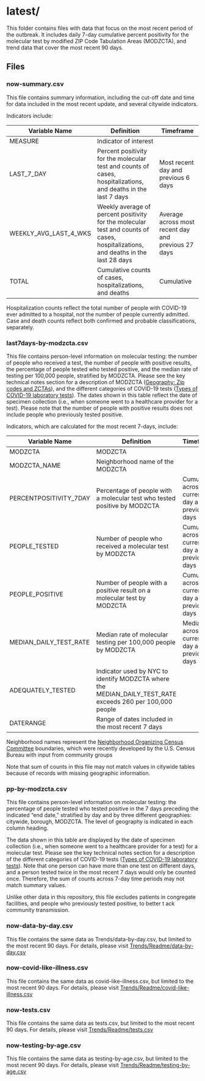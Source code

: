 # latest/ 

This folder contains files with data that focus on the most recent period of the outbreak. It includes daily 7-day cumulative percent positivity for the molecular test by modified ZIP Code Tabulation Areas (MODZCTA), and trend data that cover the most recent 90 days.

## Files 

### now-summary.csv   

This file contains summary information, including the cut-off date and time for data included in the most recent update, and several citywide indicators.     

Indicators include: 

| Variable Name | Definition | Timeframe | 
|-----------------------|----------------------------------------------------------------------------------------------------------------------|-----------------------------------------------------|
| MEASURE | Indicator of interest | |         
| LAST_7_DAY | Percent positivity for the molecular test and counts of cases, hospitalizations, and deaths in the last 7 days | Most recent day and previous 6 days |   
| WEEKLY_AVG_LAST_4_WKS | Weekly average of percent positivity for the molecular test and counts of cases, hospitalizations, and deaths in the last 28 days | Average across most recent day and previous 27 days | 
| TOTAL | Cumulative counts of cases, hospitalizations, and deaths | Cumulative |   

Hospitalization counts reflect the total number of people with COVID-19 ever admitted to a hospital, not the number of people currently admitted. Case and death counts reflect both confirmed and probable classifications, separately. 

### last7days-by-modzcta.csv

This file contains person-level information on molecular testing: the number of people who received a test, the number of people with positive results, the percentage of people tested who tested positive, and the median rate of testing per 100,000 people, stratified by MODZCTA. Please see the key technical notes section for a description of MODZCTA ([Geography: Zip codes and ZCTAs](https://github.com/nychealth/coronavirus-data#geography-zip-codes-and-zctas)), and the different categories of COVID-19 tests ([Types of COVID-19 laboratory tests](https://github.com/nychealth/coronavirus-data#laboratory-testing)). The dates shown in this table reflect the date of specimen collection (i.e., when someone went to a healthcare provider for a test). Please note that the number of people with positive results does not include people who previously tested positive.

Indicators, which are calculated for the most recent 7-days, include:

| Variable Name | Definition | Timeframe  | 
|-------------------------|------------------------------------------------------------------------------------|----------------------------------------------------| 
| MODZCTA | MODZCTA | |          
| MODZCTA_NAME | Neighborhood name of the MODZCTA | |    
| PERCENTPOSITIVITY_7DAY | Percentage of people with a molecular test who tested positive by MODZCTA | Cumulative across current day and 6 previous days |
| PEOPLE_TESTED | Number of people who received a molecular test by MODZCTA | Cumulative across current day and 6 previous days | 
| PEOPLE_POSITIVE | Number of people with a positive result on a molecular test by MODZCTA | Cumulative across current day and 6 previous days | 
| MEDIAN_DAILY_TEST_RATE | Median rate of molecular testing per 100,000 people by MODZCTA | Median across current day and 6 previous days | 
| ADEQUATELY_TESTED | Indicator used by NYC to identify MODZCTA where the MEDIAN_DAILY_TEST_RATE exceeds 260 per 100,000 people | | 
| DATERANGE | Range of dates included in the most recent 7 days | | 

Neighborhood names represent the [Neighborhood Organizing Census Committee](https://www1.nyc.gov/site/census/index.page) boundaries, which were recently developed by the U.S. Census Bureau with input from community groups

Note that sum of counts in this file may not match values in citywide tables because of records with missing geographic information.

### pp-by-modzcta.csv 

This file contains person-level information on molecular testing: the percentage of people tested who tested positive in the 7 days preceding the indicated “end date,” stratified by day and by three different geographies: citywide, borough, MODZCTA. The level of geography is indicated in each column heading.

The data shown in this table are displayed by the date of specimen collection (i.e., when someone went to a healthcare provider for a test) for a molecular test. Please see the key technical notes section for a description of the different categories of COVID-19 tests ([Types of COVID-19 laboratory tests](https://github.com/nychealth/coronavirus-data#laboratory-testing)). Note that one person can have more than one test on different days, and a person tested twice in the most recent 7 days would only be counted once. Therefore, the sum of counts across 7-day time periods may not match summary values.

Unlike other data in this repository, this file excludes patients in congregate facilities, and people who previously tested positive, to better t ack community transmission. 

### now-data-by-day.csv 

This file contains the same data as Trends/data-by-day.csv, but limited to the most recent 90 days. For details, please visit [Trends/Readme/data-by-day.csv](https://github.com/nychealth/coronavirus-data/tree/master/trends#data-by-daycsv) 
 
### now-covid-like-illness.csv 

This file contains the same data as covid-like-illness.csv, but limited to the most recent 90 days. For details, please visit [Trends/Readme/covid-like-illness.csv](https://github.com/nychealth/coronavirus-data/blob/master/trends/Readme.md#covid-like-illnesscsv) 
 
### now-tests.csv 

This file contains the same data as tests.csv, but limited to the most recent 90 days. For details, please visit [Trends/Readme/tests.csv](https://github.com/nychealth/coronavirus-data/blob/master/trends/Readme.md#testscsv) 
 
### now-testing-by-age.csv 

This file contains the same data as testing-by-age.csv, but limited to the most recent 90 days. For details, please visit [Trends/Readme/testing-by-age.csv](https://github.com/nychealth/coronavirus-data/blob/master/trends/Readme.md#testing-by-agecsv) 
